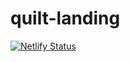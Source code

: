 # quilt-landing

[![Netlify Status](https://api.netlify.com/api/v1/badges/024f857f-b40c-4518-bcab-af0e36c3de04/deploy-status)](https://app.netlify.com/sites/hardcore-lichterman-cb8157/deploys)
